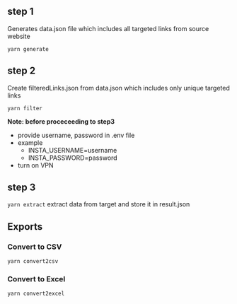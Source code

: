 
## step 1 

Generates data.json file which includes all targeted links from source website

`yarn generate`

## step 2

Create filteredLinks.json from data.json which includes only unique targeted links

`yarn filter`

**Note: before proceceeding to step3**
- provide username, password in .env file
- example 
  - INSTA_USERNAME=username
  - INSTA_PASSWORD=password
- turn on VPN
## step 3


`yarn extract`
extract data from target and store it in result.json

## Exports

### Convert to CSV
`yarn convert2csv`

### Convert to Excel
`yarn convert2excel`

